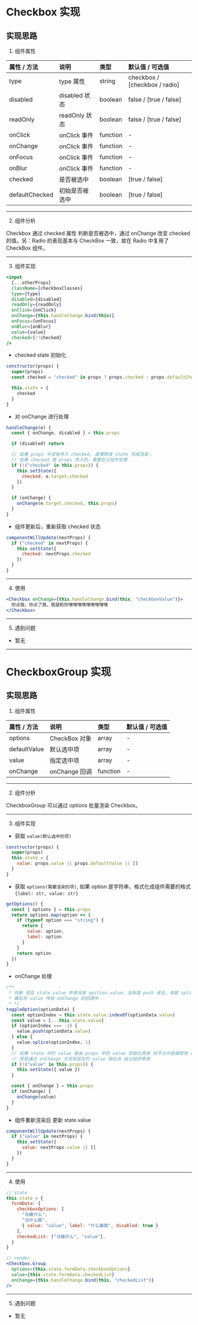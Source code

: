 # Checkbox 实现

## 实现思路

1.  组件属性

| 属性 / 方法    | 说明           | 类型     | 默认值 / 可选值               |
| :------------- | :------------- | :------- | :---------------------------- |
| type           | type 属性      | string   | checkbox / [checkbox / radio] |
| disabled       | disabled 状态  | boolean  | false / [true / false]        |
| readOnly       | readOnly 状态  | boolean  | false / [true / false]        |
| onClick        | onClick 事件   | function | -                             |
| onChange       | onClick 事件   | function | -                             |
| onFocus        | onClick 事件   | function | -                             |
| onBlur         | onClick 事件   | function | -                             |
| checked        | 是否被选中     | boolean  | [true / false]                |
| defaultChecked | 初始是否被选中 | boolean  | [true / false]                |

---

2.  组件分析

Checkbox 通过 checked 属性 判断是否被选中，通过 onChange 改变 checked 的值。另：Radio 的表现基本与 CheckBox 一致，故在 Radio 中复用了 CheckBox 组件。

---

3.  组件实现

```jsx
<input
  {...otherProps}
  className={checkboxClasses}
  type={type}
  disabled={disabled}
  readOnly={readOnly}
  onClick={onClick}
  onChange={this.handleChange.bind(this)}
  onFocus={onFocus}
  onBlur={onBlur}
  value={value}
  checked={!!checked}
/>
```

* checked state 初始化

```jsx
constructor(props) {
  super(props)
  const checked = "checked" in props ? props.checked : props.defaultChecked

  this.state = {
    checked
  }
}
```

* 对 onChange 进行处理

```jsx
handleChange(e) {
  const { onChange, disabled } = this.props

  if (disabled) return

  // 如果 props 中没有传入 checked, 直接修改 state 完成渲染；
  // 如果 checked 是 props 传入的，需要在父组件处理
  if (!("checked" in this.props)) {
    this.setState({
      checked: e.target.checked
    })
  }

  if (onChange) {
    onChange(e.target.checked, this.props)
  }
}
```

* 组件更新后，重新获取 checked 状态

```jsx
componentWillUpdate(nextProps) {
  if ("checked" in nextProps) {
    this.setState({
      checked: nextProps.checked
    })
  }
}
```

---

4.  使用

```jsx
<Checkbox onChange={this.handleChange.bind(this, "checkboxValue")}>
  你点我，你点了我，我就和你嘿嘿嘿嘿嘿嘿嘿嘿嘿
</Checkbox>
```

---

5.  遇到问题

* 暂无

---

# CheckboxGroup 实现

## 实现思路

1.  组件属性

| 属性 / 方法  | 说明          | 类型     | 默认值 / 可选值 |
| :----------- | :------------ | :------- | :-------------- |
| options      | CheckBox 对象 | array    | -               |
| defaultValue | 默认选中项    | array    | -               |
| value        | 指定选中项    | array    | -               |
| onChange     | onChange 回调 | function | -               |

---

2.  组件分析

CheckboxGroup 可以通过 options 批量渲染 Checkbox。

---

3.  组件实现

* 获取 `value(默认选中的项)`

```jsx
constructor(props) {
  super(props)
  this.state = {
    value: props.value || props.defaultValue || []
  }
}
```

* 获取 `options(需要渲染的项)`, 如果 option 是字符串，格式化成组件需要的格式 `{label: str, value: str}`

```jsx
getOptions() {
  const { options } = this.props
  return options.map(option => {
    if (typeof option === "string") {
      return {
        value: option,
        label: option
      }
    }
    return option
  })
}
```

* onChange 处理

```jsx
/**
 * 判断 现在 state.value 中有没有 opstion.value，没有就 push 进去，有就 splice 掉
 * 最后将 value 传给 onChange 的回调中
 * */
toggleOption(optionData) {
  const optionIndex = this.state.value.indexOf(optionData.value)
  const value = [...this.state.value]
  if (optionIndex === -1) {
    value.push(optionData.value)
  } else {
    value.splice(optionIndex, 1)
  }
  // 如果 state 中的 value 是由 props 中的 value 初始化而来 则不允许直接修改 value
  // 而是通过 onChange 方法将现在的 value 抛出去 由父组件修改
  if (!("value" in this.props)) {
    this.setState({ value })
  }

  const { onChange } = this.props
  if (onChange) {
    onChange(value)
  }
}
```

* 组件重新渲染后 更新 state.value

```jsx
componentWillUpdate(nextProps) {
  if ("value" in nextProps) {
    this.setState({
      value: nextProps.value || []
    })
  }
}
```

---

4.  使用

```jsx
// state
this.state = {
  formData: {
    checkboxOptions: [
      "马蜂什么",
      "马什么窝",
      { value: "value", label: "什么蜂窝", disabled: true }
    ],
    checkedList: ["马蜂什么", "value"],
  }
}

// render
<Checkbox.Group
  options={this.state.formData.checkboxOptions}
  value={this.state.formData.checkedList}
  onChange={this.handleChange.bind(this, "checkedList")}
/>
```

---

5.  遇到问题

* 暂无
